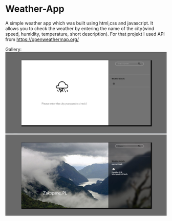 # Weather-App
A simple weather app which was built using html,css and javascript. 
It allows you to check the weather by entering the name of the city(wind speed, humidity, temperature, short description). 
For that projekt I used API from https://openweathermap.org/ <br>

Gallery:<br>
![1](./1.JPG)<br>
![2](./2.JPG)<br>
